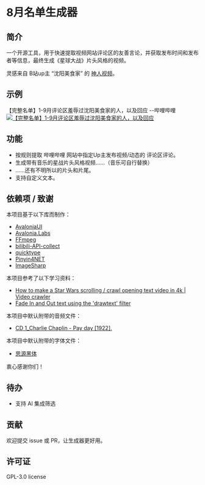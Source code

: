 # 8月名单生成器

## 简介
一个开源工具，用于快速提取视频网站评论区的友善言论，并获取发布时间和发布者等信息，最终生成《星球大战》片头风格的视频。

灵感来自 B站up主 “沈阳美食家” 的 [神人视频](https://www.bilibili.com/video/BV1c1a3zPEH1/)。

## 示例
【完整名单】1-9月评论区羞辱过沈阳美食家的人，以及回应    --哔哩哔哩
[![【完整名单】1-9月评论区羞辱过沈阳美食家的人，以及回应](https://i0.hdslb.com/bfs/archive/f1cce609b210eb7a8cb4080859aa49f5e75a6a66.jpg)](https://www.bilibili.com/video/BV1M6a4zXEcM)

## 功能

* 按规则提取 哔哩哔哩 网站中指定Up主发布视频/动态的 评论区评论。
* 生成带有音乐的星战片头风格视频……（音乐可自行替换）
* ……还有不明所以的片头和片尾。
* 支持自定义文本。

## 依赖项 / 致谢
本项目基于以下库而制作：
- [AvaloniaUI](https://avaloniaui.net/)
- [Avalonia.Labs](https://github.com/AvaloniaUI/Avalonia.Labs)
- [FFmpeg](https://github.com/FFmpeg/FFmpeg)
- [bilibili-API-collect](https://github.com/SocialSisterYi/bilibili-API-collect)
- [quicktype](https://github.com/glideapps/quicktype)
- [Pinyin4NET](https://github.com/hyjiacan/Pinyin4NET)
- [ImageSharp](https://github.com/SixLabors/ImageSharp)

本项目参考了以下学习资料：
- [How to make a Star Wars scrolling / crawl opening text video in 4k | Video crawler](https://www.youtube.com/watch?v=ee-p815fLYM&ab_channel=TheFFMPEGguy)
- [Fade In and Out text using the 'drawtext' filter](https://ffmpegbyexample.com/examples/50gowmkq/fade_in_and_out_text_using_the_drawtext_filter/)

本项目中默认附带的音频文件：
- [CD 1_Charlie Chaplin - Pay day [1922].](https://archive.org/details/charlie-chaplin-the-essential-film-music-collection-2006-opus-128)

本项目中默认附带的字体文件：
- [思源黑体](https://github.com/adobe-fonts/source-han-sans)

衷心感谢你们！

## 待办
* 支持 AI 集成筛选

## 贡献
欢迎提交 issue 或 PR，让生成器更好用。

## 许可证
GPL-3.0 license
